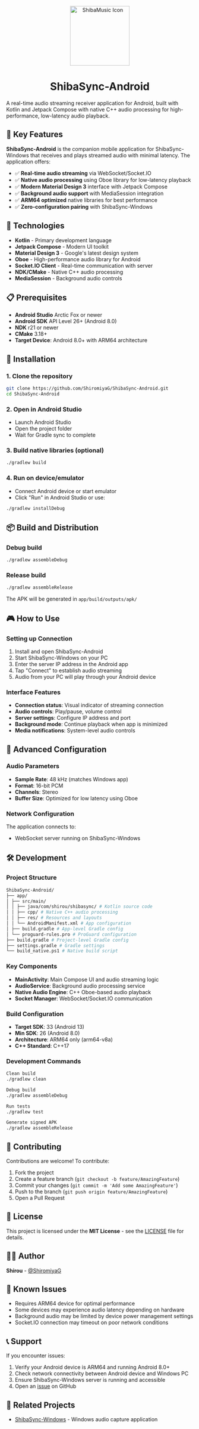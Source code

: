 <p align="center">
  <img src="app/src/main/res/drawable/shiba_logo.png" alt="ShibaMusic Icon" width="160" />
</p>
<h1 align="center">ShibaSync-Android</h1>

A real-time audio streaming receiver application for Android, built with Kotlin and Jetpack Compose with native C++ audio processing for high-performance, low-latency audio playback.

## 🎯 Key Features

**ShibaSync-Android** is the companion mobile application for ShibaSync-Windows that receives and plays streamed audio with minimal latency. The application offers:

- ✅ **Real-time audio streaming** via WebSocket/Socket.IO
- ✅ **Native audio processing** using Oboe library for low-latency playback
- ✅ **Modern Material Design 3** interface with Jetpack Compose
- ✅ **Background audio support** with MediaSession integration
- ✅ **ARM64 optimized** native libraries for best performance
- ✅ **Zero-configuration pairing** with ShibaSync-Windows

## 🔧 Technologies

- **Kotlin** - Primary development language
- **Jetpack Compose** - Modern UI toolkit
- **Material Design 3** - Google's latest design system
- **Oboe** - High-performance audio library for Android
- **Socket.IO Client** - Real-time communication with server
- **NDK/CMake** - Native C++ audio processing
- **MediaSession** - Background audio controls

## 📋 Prerequisites

- **Android Studio** Arctic Fox or newer
- **Android SDK** API Level 26+ (Android 8.0)
- **NDK** r21 or newer
- **CMake** 3.18+
- **Target Device**: Android 8.0+ with ARM64 architecture

## 🚀 Installation

### 1. Clone the repository
```bash
git clone https://github.com/ShiromiyaG/ShibaSync-Android.git
cd ShibaSync-Android
```

### 2. Open in Android Studio
- Launch Android Studio
- Open the project folder
- Wait for Gradle sync to complete

### 3. Build native libraries (optional)
```bash
./gradlew build
```

### 4. Run on device/emulator

- Connect Android device or start emulator
- Click "Run" in Android Studio or use:
```bash
./gradlew installDebug
```

## 📦 Build and Distribution

### Debug build
```bash
./gradlew assembleDebug
```

### Release build
```bash
./gradlew assembleRelease
```

The APK will be generated in `app/build/outputs/apk/`

## 🎮 How to Use

### Setting up Connection
1. Install and open ShibaSync-Android
2. Start ShibaSync-Windows on your PC
3. Enter the server IP address in the Android app
4. Tap "Connect" to establish audio streaming
5. Audio from your PC will play through your Android device

### Interface Features
- **Connection status**: Visual indicator of streaming connection
- **Audio controls**: Play/pause, volume control
- **Server settings**: Configure IP address and port
- **Background mode**: Continue playback when app is minimized
- **Media notifications**: System-level audio controls

## 🔧 Advanced Configuration

### Audio Parameters
- **Sample Rate**: 48 kHz (matches Windows app)
- **Format**: 16-bit PCM
- **Channels**: Stereo
- **Buffer Size**: Optimized for low latency using Oboe

### Network Configuration
The application connects to:
- WebSocket server running on ShibaSync-Windows

## 🛠 Development

### Project Structure
```bash
ShibaSync-Android/
├── app/
│ ├── src/main/
│ │ ├── java/com/shirou/shibasync/ # Kotlin source code
│ │ ├── cpp/ # Native C++ audio processing
│ │ ├── res/ # Resources and layouts
│ │ └── AndroidManifest.xml # App configuration
│ ├── build.gradle # App-level Gradle config
│ └── proguard-rules.pro # ProGuard configuration
├── build.gradle # Project-level Gradle config
├── settings.gradle # Gradle settings
└── build_native.ps1 # Native build script
```

### Key Components
- **MainActivity**: Main Compose UI and audio streaming logic
- **AudioService**: Background audio processing service
- **Native Audio Engine**: C++ Oboe-based audio playback
- **Socket Manager**: WebSocket/Socket.IO communication

### Build Configuration
- **Target SDK**: 33 (Android 13)
- **Min SDK**: 26 (Android 8.0)
- **Architecture**: ARM64 only (arm64-v8a)
- **C++ Standard**: C++17

### Development Commands
```bash
Clean build
./gradlew clean

Debug build
./gradlew assembleDebug

Run tests
./gradlew test

Generate signed APK
./gradlew assembleRelease
```

## 🤝 Contributing

Contributions are welcome! To contribute:

1. Fork the project
2. Create a feature branch (`git checkout -b feature/AmazingFeature`)
3. Commit your changes (`git commit -m 'Add some AmazingFeature'`)
4. Push to the branch (`git push origin feature/AmazingFeature`)
5. Open a Pull Request

## 📄 License

This project is licensed under the **MIT License** - see the [LICENSE](LICENSE) file for details.

## 👨‍💻 Author

**Shirou** - [@ShiromiyaG](https://github.com/ShiromiyaG)

## 🐛 Known Issues

- Requires ARM64 device for optimal performance
- Some devices may experience audio latency depending on hardware
- Background audio may be limited by device power management settings
- Socket.IO connection may timeout on poor network conditions

## 📞 Support

If you encounter issues:
1. Verify your Android device is ARM64 and running Android 8.0+
2. Check network connectivity between Android device and Windows PC
3. Ensure ShibaSync-Windows server is running and accessible
4. Open an [issue](https://github.com/ShiromiyaG/ShibaSync-Android/issues) on GitHub

## 🔗 Related Projects

- [ShibaSync-Windows](https://github.com/ShiromiyaG/ShibaSync-Windows) - Windows audio capture application
